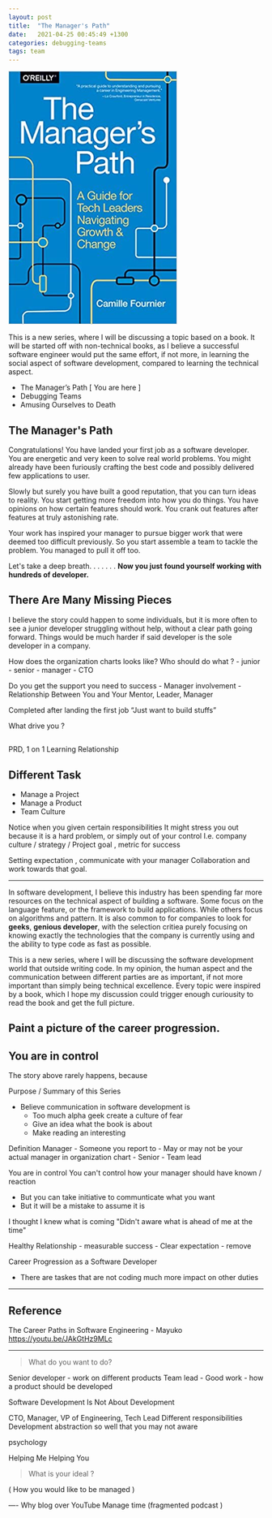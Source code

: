```yaml
---
layout: post
title:  "The Manager's Path"
date:   2021-04-25 00:45:49 +1300
categories: debugging-teams
tags: team
---
```


![The Manager's Path](/assets/book/the-managers-path.jpg)



This is a new series, where I will be discussing a topic based on a book. It will be started off with non-technical books, as I believe a successful software engineer would put the same effort, if not more, in learning the social aspect of software development, compared to learning the technical aspect.

- The Manager’s Path [ You are here ]
- Debugging Teams
- Amusing Ourselves to Death

## The Manager's Path

Congratulations! You have landed your first job as a software developer. You are energetic and very keen to solve real world problems. You might already have been furiously crafting the best code and possibly delivered few applications to user.

Slowly but surely you have built a good reputation, that you can turn ideas to reality. You start getting more freedom into how you do things. You have opinions on how certain features should work. You crank out features after features at truly astonishing rate.

Your work has inspired your manager to pursue bigger work that were deemed too difficult previously. So you start assemble a team to tackle the problem. You managed to pull it off too.

Let's take a deep breath.
.
.
.
.
.
.
**Now you just found yourself working with hundreds of developer.**

## There Are Many Missing Pieces

I believe the story could happen to some individuals, but it is more often to see a junior developer struggling without help, without a clear path going forward. Things would be much harder if said developer is the sole developer in a company.

How does the organization charts looks like?
	Who should do what ?
	- junior 
	- senior 
	- manager 
	- CTO

Do you get the support you need to success
	- Manager involvement 
	- Relationship
		Between You and Your Mentor, Leader, Manager






Completed after landing the first job
“Just want to build stuffs”

What drive you ?

## 

PRD,
1 on 1
Learning Relationship

## Different Task 

- Manage a Project
- Manage a Product
- Team Culture

Notice when you given certain responsibilities
It might stress you out because it is a hard problem, or simply out of your control
I.e. company culture / strategy / Project goal , metric for success
 
Setting expectation , communicate with your manager 
Collaboration and work towards that goal.

---

In software development, I believe this industry has been spending far more resources on the technical aspect of building a software. Some focus on the language feature, or the framework to build applications. While others focus on algorithms and pattern. It is also common to for companies to look for **geeks**, **genious developer**, with the selection critiea purely focusing on knowing exactly the technologies that the company is currently using and the ability to type code as fast as possible.

This is a new series, where I will be discussing the software development world that outside writing code. In my opinion, the human aspect and the communication between different parties are as important, if not more important than simply being technical excellence. Every topic were inspired by a book, which I hope my discussion could trigger enough curiousity to read the book and get the full picture.

## Paint a picture of the career progression.

## You are in control

The story above rarely happens, because 




Purpose	/ Summary of this Series
- Believe communication in software development is 
	- Too much alpha geek create a culture of fear
	- Give an idea what the book is about
	- Make reading an interesting 

Definition Manager 
	- Someone you report to
	- May or may not be your actual manager in organization chart 
	- Senior 
	- Team lead

You are in control 
You can't control how your manager should have known / reaction
- But you can take initiative to communticate what you want 
- But it will be a mistake to assume it is 

I thought I knew what is coming 
"Didn't aware what is ahead of me at the time"


Healthy Relationship 
	- measurable success
	- Clear expectation 
	- remove 

Career Progression as a Software Developer
- There are taskes that are not coding much more impact on other duties

---

## Reference 

The Career Paths in Software Engineering  - Mayuko
https://youtu.be/JAkGtHz9MLc


---




> What do you want to do?

Senior developer
	- work on different products 
Team lead
	- Good work 
	- how a product should be developed

Software Development Is Not About Development 

CTO, Manager, VP of Engineering, Tech Lead
Different responsibilities 
Development abstraction so well that you may not aware

psychology

Helping Me Helping You

> What is your ideal ?

( How you would like to be managed )

—-
  Why blog over YouTube
Manage time (fragmented podcast )
